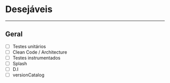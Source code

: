 # Desejáveis

---

## Geral
- [ ] Testes unitários
- [ ] Clean Code / Architecture
- [ ] Testes instrumentados
- [ ] Splash
- [ ] D.I
- [ ] versionCatalog